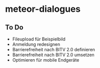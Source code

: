 # meteor-dialogues

## To Do
-   Fileupload für Beispielbild
-   Anmeldung redesignen
-   Barrierefreiheit nach BITV 2.0 definieren
-   Barrierefreiheit nach BITV 2.0 umsetzen
-   Optimieren für mobile Endgeräte
